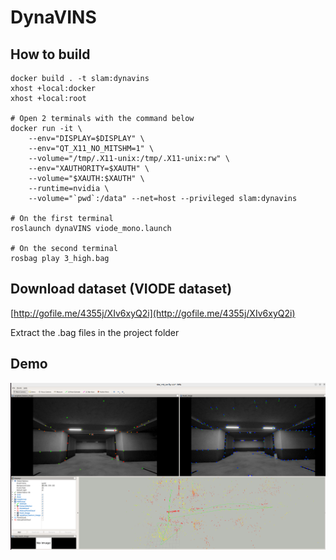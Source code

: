 # DynaVINS

## How to build 

```
docker build . -t slam:dynavins
xhost +local:docker
xhost +local:root

# Open 2 terminals with the command below
docker run -it \
    --env="DISPLAY=$DISPLAY" \
    --env="QT_X11_NO_MITSHM=1" \
    --volume="/tmp/.X11-unix:/tmp/.X11-unix:rw" \
    --env="XAUTHORITY=$XAUTH" \
    --volume="$XAUTH:$XAUTH" \
    --runtime=nvidia \
    --volume="`pwd`:/data" --net=host --privileged slam:dynavins

# On the first terminal
roslaunch dynaVINS viode_mono.launch

# On the second terminal
rosbag play 3_high.bag
```

## Download dataset (VIODE dataset)

[http://gofile.me/4355j/XIv6xyQ2i](http://gofile.me/4355j/XIv6xyQ2i)

Extract the .bag files in the project folder

## Demo

![](output.png)
